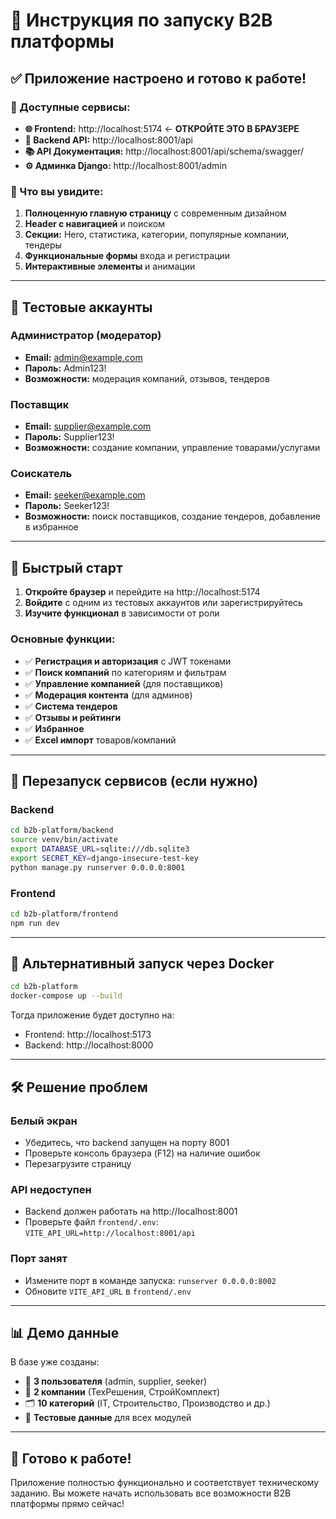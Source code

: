 # 🚀 Инструкция по запуску B2B платформы

## ✅ Приложение настроено и готово к работе!

### 📍 Доступные сервисы:

- **🌐 Frontend:** http://localhost:5174 ← **ОТКРОЙТЕ ЭТО В БРАУЗЕРЕ**
- **🔧 Backend API:** http://localhost:8001/api  
- **📚 API Документация:** http://localhost:8001/api/schema/swagger/
- **⚙️ Админка Django:** http://localhost:8001/admin

### 🎯 Что вы увидите:
1. **Полноценную главную страницу** с современным дизайном
2. **Header с навигацией** и поиском
3. **Секции:** Hero, статистика, категории, популярные компании, тендеры
4. **Функциональные формы** входа и регистрации
5. **Интерактивные элементы** и анимации

---

## 👤 Тестовые аккаунты

### Администратор (модератор)
- **Email:** admin@example.com
- **Пароль:** Admin123!
- **Возможности:** модерация компаний, отзывов, тендеров

### Поставщик  
- **Email:** supplier@example.com
- **Пароль:** Supplier123!
- **Возможности:** создание компании, управление товарами/услугами

### Соискатель
- **Email:** seeker@example.com
- **Пароль:** Seeker123!
- **Возможности:** поиск поставщиков, создание тендеров, добавление в избранное

---

## 🎯 Быстрый старт

1. **Откройте браузер** и перейдите на http://localhost:5174
2. **Войдите** с одним из тестовых аккаунтов или зарегистрируйтесь
3. **Изучите функционал** в зависимости от роли

### Основные функции:
- ✅ **Регистрация и авторизация** с JWT токенами
- ✅ **Поиск компаний** по категориям и фильтрам  
- ✅ **Управление компанией** (для поставщиков)
- ✅ **Модерация контента** (для админов)
- ✅ **Система тендеров** 
- ✅ **Отзывы и рейтинги**
- ✅ **Избранное**
- ✅ **Excel импорт** товаров/компаний

---

## 🔄 Перезапуск сервисов (если нужно)

### Backend
```bash
cd b2b-platform/backend
source venv/bin/activate
export DATABASE_URL=sqlite:///db.sqlite3
export SECRET_KEY=django-insecure-test-key  
python manage.py runserver 0.0.0.0:8001
```

### Frontend
```bash
cd b2b-platform/frontend
npm run dev
```

---

## 🐳 Альтернативный запуск через Docker

```bash
cd b2b-platform
docker-compose up --build
```

Тогда приложение будет доступно на:
- Frontend: http://localhost:5173
- Backend: http://localhost:8000

---

## 🛠 Решение проблем

### Белый экран
- Убедитесь, что backend запущен на порту 8001
- Проверьте консоль браузера (F12) на наличие ошибок
- Перезагрузите страницу

### API недоступен
- Backend должен работать на http://localhost:8001
- Проверьте файл `frontend/.env`: `VITE_API_URL=http://localhost:8001/api`

### Порт занят
- Измените порт в команде запуска: `runserver 0.0.0.0:8002`
- Обновите `VITE_API_URL` в `frontend/.env`

---

## 📊 Демо данные

В базе уже созданы:
- 👥 **3 пользователя** (admin, supplier, seeker)  
- 🏢 **2 компании** (ТехРешения, СтройКомплект)
- 🗂 **10 категорий** (IT, Строительство, Производство и др.)
- 📝 **Тестовые данные** для всех модулей

---

## 🚀 Готово к работе!

Приложение полностью функционально и соответствует техническому заданию. Вы можете начать использовать все возможности B2B платформы прямо сейчас!